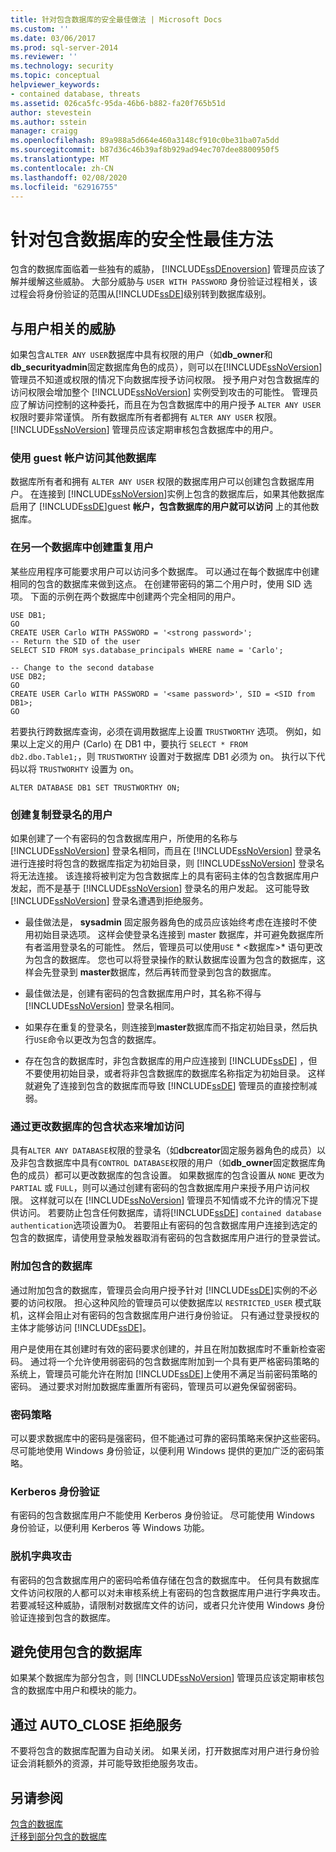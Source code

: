 ```yaml
---
title: 针对包含数据库的安全最佳做法 | Microsoft Docs
ms.custom: ''
ms.date: 03/06/2017
ms.prod: sql-server-2014
ms.reviewer: ''
ms.technology: security
ms.topic: conceptual
helpviewer_keywords:
- contained database, threats
ms.assetid: 026ca5fc-95da-46b6-b882-fa20f765b51d
author: stevestein
ms.author: sstein
manager: craigg
ms.openlocfilehash: 89a988a5d664e460a3148cf910c0be31ba07a5dd
ms.sourcegitcommit: b87d36c46b39af8b929ad94ec707dee8800950f5
ms.translationtype: MT
ms.contentlocale: zh-CN
ms.lasthandoff: 02/08/2020
ms.locfileid: "62916755"
---
```

# <a name="security-best-practices-with-contained-databases"></a>针对包含数据库的安全性最佳方法
  包含的数据库面临着一些独有的威胁， [!INCLUDE[ssDEnoversion](../../includes/ssdenoversion-md.md)] 管理员应该了解并缓解这些威胁。 大部分威胁与 `USER WITH PASSWORD` 身份验证过程相关，该过程会将身份验证的范围从[!INCLUDE[ssDE](../../includes/ssde-md.md)]级别转到数据库级别。  
  
## <a name="threats-related-to-users"></a>与用户相关的威胁  
 如果包含`ALTER ANY USER`数据库中具有权限的用户（如**db_owner**和**db_securityadmin**固定数据库角色的成员），则可以在[!INCLUDE[ssNoVersion](../../includes/ssnoversion-md.md)]管理员不知道或权限的情况下向数据库授予访问权限。 授予用户对包含数据库的访问权限会增加整个 [!INCLUDE[ssNoVersion](../../includes/ssnoversion-md.md)] 实例受到攻击的可能性。 管理员应了解访问控制的这种委托，而且在为包含数据库中的用户授予 `ALTER ANY USER` 权限时要非常谨慎。 所有数据库所有者都拥有 `ALTER ANY USER` 权限。 [!INCLUDE[ssNoVersion](../../includes/ssnoversion-md.md)] 管理员应该定期审核包含数据库中的用户。  
  
### <a name="accessing-other-databases-using-the-guest-account"></a>使用 guest 帐户访问其他数据库  
 数据库所有者和拥有 `ALTER ANY USER` 权限的数据库用户可以创建包含数据库用户。 在连接到 [!INCLUDE[ssNoVersion](../../includes/ssnoversion-md.md)]实例上包含的数据库后，如果其他数据库启用了 [!INCLUDE[ssDE](../../includes/ssde-md.md)]guest **帐户，包含数据库的用户就可以访问** 上的其他数据库。  
  
### <a name="creating-a-duplicate-user-in-another-database"></a>在另一个数据库中创建重复用户  
 某些应用程序可能要求用户可以访问多个数据库。 可以通过在每个数据库中创建相同的包含的数据库来做到这点。 在创建带密码的第二个用户时，使用 SID 选项。 下面的示例在两个数据库中创建两个完全相同的用户。  
  
```  
USE DB1;  
GO  
CREATE USER Carlo WITH PASSWORD = '<strong password>';   
-- Return the SID of the user  
SELECT SID FROM sys.database_principals WHERE name = 'Carlo';  
  
-- Change to the second database  
USE DB2;  
GO  
CREATE USER Carlo WITH PASSWORD = '<same password>', SID = <SID from DB1>;  
GO  
```  
  
 若要执行跨数据库查询，必须在调用数据库上设置 `TRUSTWORTHY` 选项。 例如，如果以上定义的用户 (Carlo) 在 DB1 中，要执行 `SELECT * FROM db2.dbo.Table1;`，则 `TRUSTWORTHY` 设置对于数据库 DB1 必须为 on。 执行以下代码以将 `TRUSTWORHTY` 设置为 on。  
  
```  
ALTER DATABASE DB1 SET TRUSTWORTHY ON;  
```  
  
### <a name="creating-a-user-that-duplicates-a-login"></a>创建复制登录名的用户  
 如果创建了一个有密码的包含数据库用户，所使用的名称与 [!INCLUDE[ssNoVersion](../../includes/ssnoversion-md.md)] 登录名相同，而且在 [!INCLUDE[ssNoVersion](../../includes/ssnoversion-md.md)] 登录名进行连接时将包含的数据库指定为初始目录，则 [!INCLUDE[ssNoVersion](../../includes/ssnoversion-md.md)] 登录名将无法连接。 该连接将被判定为包含数据库上的具有密码主体的包含数据库用户发起，而不是基于 [!INCLUDE[ssNoVersion](../../includes/ssnoversion-md.md)] 登录名的用户发起。 这可能导致 [!INCLUDE[ssNoVersion](../../includes/ssnoversion-md.md)] 登录名遭遇到拒绝服务。  
  
-   最佳做法是， **sysadmin** 固定服务器角色的成员应该始终考虑在连接时不使用初始目录选项。 这样会使登录名连接到 master 数据库，并可避免数据库所有者滥用登录名的可能性。 然后，管理员可以使用`USE` * \<数据库>* 语句更改为包含的数据库。 您也可以将登录操作的默认数据库设置为包含的数据库，这样会先登录到 **master**数据库，然后再转而登录到包含的数据库。  
  
-   最佳做法是，创建有密码的包含数据库用户时，其名称不得与 [!INCLUDE[ssNoVersion](../../includes/ssnoversion-md.md)] 登录名相同。  
  
-   如果存在重复的登录名，则连接到**master**数据库而不指定初始目录，然后执行`USE`命令以更改为包含的数据库。  
  
-   存在包含的数据库时，非包含数据库的用户应连接到 [!INCLUDE[ssDE](../../includes/ssde-md.md)] ，但不要使用初始目录，或者将非包含数据库的数据库名称指定为初始目录。 这样就避免了连接到包含的数据库而导致 [!INCLUDE[ssDE](../../includes/ssde-md.md)] 管理员的直接控制减弱。  
  
### <a name="increasing-access-by-changing-the-containment-status-of-a-database"></a>通过更改数据库的包含状态来增加访问  
 具有`ALTER ANY DATABASE`权限的登录名（如**dbcreator**固定服务器角色的成员）以及非包含数据库中具有`CONTROL DATABASE`权限的用户（如**db_owner**固定数据库角色的成员）都可以更改数据库的包含设置。 如果数据库的包含设置从 `NONE` 更改为 `PARTIAL` 或 `FULL`，则可以通过创建有密码的包含数据库用户来授予用户访问权限。 这样就可以在 [!INCLUDE[ssNoVersion](../../includes/ssnoversion-md.md)] 管理员不知情或不允许的情况下提供访问。 若要防止包含任何数据库，请将[!INCLUDE[ssDE](../../includes/ssde-md.md)] `contained database authentication`选项设置为0。 若要阻止有密码的包含数据库用户连接到选定的包含的数据库，请使用登录触发器取消有密码的包含数据库用户进行的登录尝试。  
  
### <a name="attaching-a-contained-database"></a>附加包含的数据库  
 通过附加包含的数据库，管理员会向用户授予针对 [!INCLUDE[ssDE](../../includes/ssde-md.md)]实例的不必要的访问权限。 担心这种风险的管理员可以使数据库以 `RESTRICTED_USER` 模式联机，这样会阻止对有密码的包含数据库用户进行身份验证。 只有通过登录授权的主体才能够访问 [!INCLUDE[ssDE](../../includes/ssde-md.md)]。  
  
 用户是使用在其创建时有效的密码要求创建的，并且在附加数据库时不重新检查密码。 通过将一个允许使用弱密码的包含数据库附加到一个具有更严格密码策略的系统上，管理员可能允许在附加 [!INCLUDE[ssDE](../../includes/ssde-md.md)]上使用不满足当前密码策略的密码。 通过要求对附加数据库重置所有密码，管理员可以避免保留弱密码。  
  
### <a name="password-policies"></a>密码策略  
 可以要求数据库中的密码是强密码，但不能通过可靠的密码策略来保护这些密码。 尽可能地使用 Windows 身份验证，以便利用 Windows 提供的更加广泛的密码策略。  
  
### <a name="kerberos-authentication"></a>Kerberos 身份验证  
 有密码的包含数据库用户不能使用 Kerberos 身份验证。 尽可能使用 Windows 身份验证，以便利用 Kerberos 等 Windows 功能。  
  
### <a name="offline-dictionary-attack"></a>脱机字典攻击  
 有密码的包含数据库用户的密码哈希值存储在包含的数据库中。 任何具有数据库文件访问权限的人都可以对未审核系统上有密码的包含数据库用户进行字典攻击。 若要减轻这种威胁，请限制对数据库文件的访问，或者只允许使用 Windows 身份验证连接到包含的数据库。  
  
## <a name="escaping-a-contained-database"></a>避免使用包含的数据库  
 如果某个数据库为部分包含，则 [!INCLUDE[ssNoVersion](../../includes/ssnoversion-md.md)] 管理员应该定期审核包含的数据库中用户和模块的能力。  
  
## <a name="denial-of-service-through-auto_close"></a>通过 AUTO_CLOSE 拒绝服务  
 不要将包含的数据库配置为自动关闭。 如果关闭，打开数据库对用户进行身份验证会消耗额外的资源，并可能导致拒绝服务攻击。  
  
## <a name="see-also"></a>另请参阅  
 [包含的数据库](contained-databases.md)   
 [迁移到部分包含的数据库](migrate-to-a-partially-contained-database.md)  
  
  
